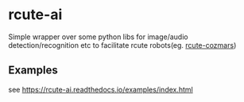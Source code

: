 # rcute-ai
Simple wrapper over some python libs for image/audio detection/recognition etc to facilitate rcute robots(eg. [rcute-cozmars](https://github.com/hyansuper/rcute-cozmars))

## Examples
see https://rcute-ai.readthedocs.io/examples/index.html